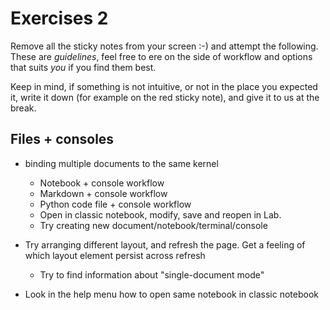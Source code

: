# Exercises 2

Remove all the sticky notes from your screen :-) and attempt the following.
These are _guidelines_, feel free to ere on the side of workflow and
options that suits _you_ if you find them best. 

Keep in mind, if something is not intuitive, or not in the place you expected it, write
it down (for example on the red sticky note), and give it to us at the break.

## Files + consoles
- binding multiple documents to the same kernel
    - Notebook + console workflow
    - Markdown + console workflow
    - Python code file + console workflow
    - Open in classic notebook, modify, save and reopen in Lab.
    - Try creating new document/notebook/terminal/console

- Try arranging different layout, and refresh the page. Get a feeling of which layout element persist across refresh
    - Try to find information about "single-document mode"

- Look in the help menu how to open same notebook in classic notebook
